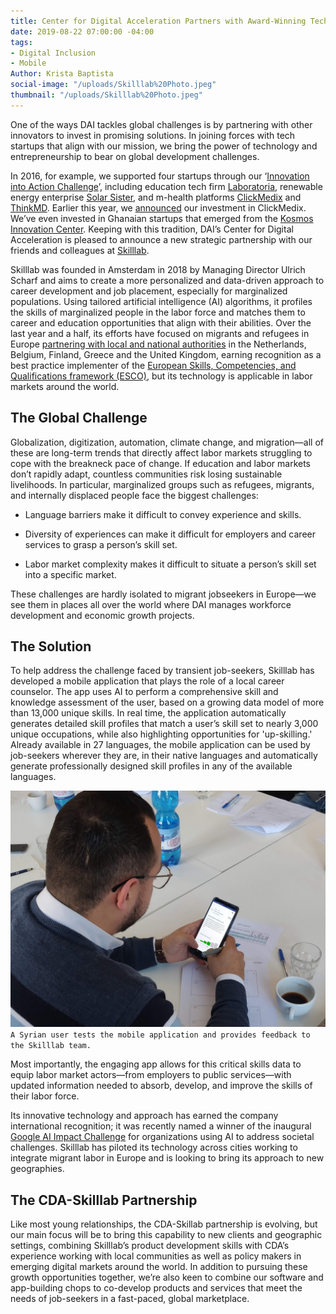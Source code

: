 ```yaml
---
title: Center for Digital Acceleration Partners with Award-Winning Tech Startup Skilllab
date: 2019-08-22 07:00:00 -04:00
tags:
- Digital Inclusion
- Mobile
Author: Krista Baptista
social-image: "/uploads/Skilllab%20Photo.jpeg"
thumbnail: "/uploads/Skilllab%20Photo.jpeg"
---
```


One of the ways DAI tackles global challenges is by partnering with other innovators to invest in promising solutions. In joining forces with tech startups that align with our mission, we bring the power of technology and entrepreneurship to bear on global development challenges.

In 2016, for example, we supported four startups through our ‘[Innovation into Action Challenge](https://www.dai.com/news/dai-and-partners-launch-innovation-action-challenge)’, including education tech firm [Laboratoria](https://www.laboratoria.la/en), renewable energy enterprise [Solar Sister](https://solarsister.org/), and m-health platforms [ClickMedix](https://clickmedix.com/) and [ThinkMD](http://www.thinkmd.org/). Earlier this year, we [announced](https://www.dai.com/news/dai-global-health-invests-in-mhealth-leader-clickmedix)  our investment in ClickMedix. We’ve even invested in Ghanaian startups that emerged from the [Kosmos Innovation Center](https://dai-global-digital.com/new-cda-insights-publication-building-the-future-of-tech-enabled-agriculture.html). Keeping with this tradition, DAI’s Center for Digital Acceleration is pleased to announce a new strategic partnership with our friends and colleagues at [Skilllab](https://skilllab.io/).

<!--more-->

Skilllab was founded in Amsterdam in 2018 by Managing Director Ulrich Scharf and aims to create a more personalized and data-driven approach to career development and job placement, especially for marginalized populations. Using tailored artificial intelligence (AI) algorithms, it profiles the skills of marginalized people in the labor force and matches them to career and education opportunities that align with their abilities. Over the last year and a half, its efforts have focused on migrants and refugees in Europe [partnering with local and national authorities](http://www.eurocities.eu/eurocities/news/The-Skilllab-startup-calls-for-partner-cities-to-test-innovative-app-for-labour-market-integration-WSPO-B4KJMN) in the Netherlands, Belgium, Finland, Greece and the United Kingdom, earning recognition as a best practice implementer of the [European Skills, Competencies, and Qualifications framework (ESCO)](https://ec.europa.eu/esco/portal/news/641c89b9-bd74-4be6-9d69-5d3761d658c2), but its technology is applicable in labor markets around the world.

## The Global Challenge

Globalization, digitization, automation, climate change, and migration—all of these are long-term trends that directly affect labor markets struggling to cope with the breakneck pace of change. If education and labor markets don’t rapidly adapt, countless communities risk losing sustainable livelihoods. In particular, marginalized groups such as refugees, migrants, and internally displaced people face the biggest challenges:

* Language barriers make it difficult to convey experience and skills.

* Diversity of experiences can make it difficult for employers and career services to grasp a person’s skill set.

* Labor market complexity makes it difficult to situate a person’s skill set into a specific market.

These challenges are hardly isolated to migrant jobseekers in Europe—we see them in places all over the world where DAI manages workforce development and economic growth projects.

## The Solution

To help address the challenge faced by transient job-seekers, Skilllab has developed a mobile application that plays the role of a local career counselor. The app uses AI to perform a comprehensive skill and knowledge assessment of the user, based on a growing data model of more than 13,000 unique skills. In real time, the application automatically generates detailed skill profiles that match a user’s skill set to nearly 3,000 unique occupations, while also highlighting opportunities for 'up-skilling.' Already available in 27 languages, the mobile application can be used by job-seekers wherever they are, in their native languages and automatically generate professionally designed skill profiles in any of the available languages.

![Skilllab Photo.jpeg](/uploads/Skilllab%20Photo.jpeg)`A Syrian user tests the mobile application and provides feedback to the Skilllab team.`

Most importantly, the engaging app allows for this critical skills data to equip labor market actors—from employers to public services—with updated information needed to absorb, develop, and improve the skills of their labor force.

Its innovative technology and approach has earned the company international recognition; it was recently named a winner of the inaugural [Google AI Impact Challenge](https://www.blog.google/outreach-initiatives/google-org/ai-impact-challenge-grantees/) for organizations using AI to address societal challenges. Skilllab has piloted its technology across cities working to integrate migrant labor in Europe and is looking to bring its approach to new geographies.

## The CDA-Skilllab Partnership

Like most young relationships, the CDA-Skillab partnership is evolving, but our main focus will be to bring this capability to new clients and geographic settings, combining Skilllab’s product development skills with CDA’s experience working with local communities as well as policy makers in emerging digital markets around the world. In addition to pursuing these growth opportunities together, we’re also keen to combine our software and app-building chops to co-develop products and services that meet the needs of job-seekers in a fast-paced, global marketplace.